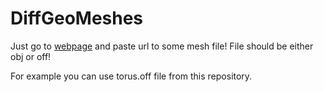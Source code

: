 ﻿# DiffGeoMeshes
Just go to [webpage](https://salih2875.github.io/DiffGeoMeshes/rendermesh) and paste url to some mesh file!
File should be either obj or off!

For example you can use torus.off file from this repository.
